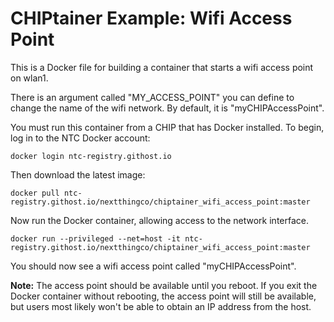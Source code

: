 # CHIPtainer Example: Wifi Access Point

This is a Docker file for building a container that starts a wifi access point on wlan1.

There is an argument called "MY_ACCESS_POINT" you can define to change the name of the wifi network. By default, it is "myCHIPAccessPoint".

You must run this container from a CHIP that has Docker installed. To begin, log in to the NTC Docker account:

```
docker login ntc-registry.githost.io
```

Then download the latest image:

```
docker pull ntc-registry.githost.io/nextthingco/chiptainer_wifi_access_point:master
```

Now run the Docker container, allowing access to the network interface.

```
docker run --privileged --net=host -it ntc-registry.githost.io/nextthingco/chiptainer_wifi_access_point:master
```

You should now see a wifi access point called "myCHIPAccessPoint".

**Note:** The access point should be available until you reboot. If you exit the Docker container without rebooting, the access point will still be available, but users most likely won't be able to obtain an IP address from the host.